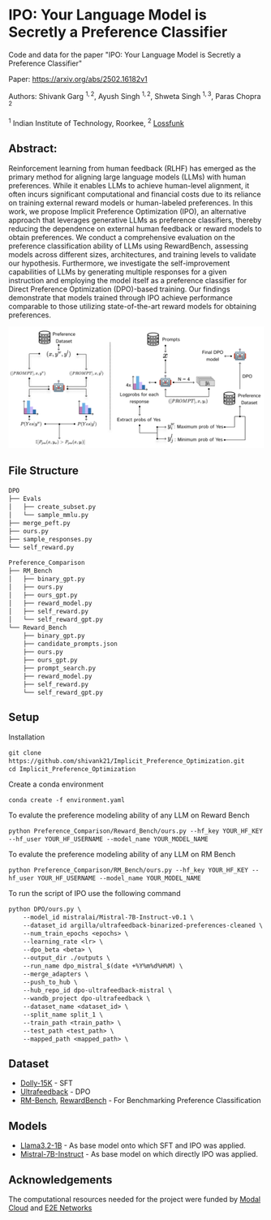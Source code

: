 # IPO: Your Language Model is Secretly a Preference Classifier

Code and data for the paper "IPO: Your Language Model is Secretly a Preference Classifier"

Paper: https://arxiv.org/abs/2502.16182v1

Authors: Shivank Garg $^{1,2}$, Ayush Singh $^{1,2}$, Shweta Singh $^{1,3}$, Paras Chopra $^{2}$

$^1$ Indian Institute of Technology, Roorkee, $^2$ [Lossfunk](https://lossfunk.com/)

## Abstract: 
Reinforcement learning from human feedback (RLHF) has emerged as the primary method for aligning large language models (LLMs) with human preferences. While it enables LLMs to achieve human-level alignment, it often incurs significant computational and financial costs due to its reliance on training external reward models or human-labeled preferences. In this work, we propose Implicit Preference Optimization (IPO), an alternative approach that leverages generative LLMs as preference classifiers, thereby reducing the dependence on external human feedback or reward models to obtain preferences. We conduct a comprehensive evaluation on the preference classification ability of LLMs using RewardBench, assessing models across different sizes, architectures, and training levels to validate our hypothesis. Furthermore, we investigate the self-improvement capabilities of LLMs by generating multiple responses for a given instruction and employing the model itself as a preference classifier for Direct Preference Optimization (DPO)-based training. Our findings demonstrate that models trained through IPO achieve performance comparable to those utilizing state-of-the-art reward models for obtaining preferences.

![Model Diagram](assets/approach.png)

## File Structure

```
DPO
├── Evals
│   ├── create_subset.py
│   └── sample_mmlu.py
├── merge_peft.py
├── ours.py
├── sample_responses.py
└── self_reward.py
```

```
Preference_Comparison
├── RM_Bench
│   ├── binary_gpt.py
│   ├── ours.py
│   ├── ours_gpt.py
│   ├── reward_model.py
│   ├── self_reward.py
│   └── self_reward_gpt.py
└── Reward_Bench
    ├── binary_gpt.py
    ├── candidate_prompts.json
    ├── ours.py
    ├── ours_gpt.py
    ├── prompt_search.py
    ├── reward_model.py
    ├── self_reward.py
    └── self_reward_gpt.py
```

## Setup
Installation
```
git clone https://github.com/shivank21/Implicit_Preference_Optimization.git
cd Implicit_Preference_Optimization
```

Create a conda environment
```
conda create -f environment.yaml
```

To evalute the preference modeling ability of any LLM on Reward Bench
```
python Preference_Comparison/Reward_Bench/ours.py --hf_key YOUR_HF_KEY --hf_user YOUR_HF_USERNAME --model_name YOUR_MODEL_NAME
```

To evalute the preference modeling ability of any LLM on RM Bench
```
python Preference_Comparison/RM_Bench/ours.py --hf_key YOUR_HF_KEY --hf_user YOUR_HF_USERNAME --model_name YOUR_MODEL_NAME
```

To run the script of IPO use the following command
```
python DPO/ours.py \
    --model_id mistralai/Mistral-7B-Instruct-v0.1 \
    --dataset_id argilla/ultrafeedback-binarized-preferences-cleaned \
    --num_train_epochs <epochs> \
    --learning_rate <lr> \
    --dpo_beta <beta> \
    --output_dir ./outputs \
    --run_name dpo_mistral_$(date +%Y%m%d%H%M) \
    --merge_adapters \
    --push_to_hub \
    --hub_repo_id dpo-ultrafeedback-mistral \
    --wandb_project dpo-ultrafeedback \
    --dataset_name <dataset_id> \
    --split_name split_1 \
    --train_path <train_path> \
    --test_path <test_path> \
    --mapped_path <mapped_path> \
```

## Dataset
- [Dolly-15K](https://huggingface.co/datasets/databricks/databricks-dolly-15k) - SFT
- [Ultrafeedback](https://huggingface.co/datasets/argilla/ultrafeedback-binarized-preferences-cleaned) - DPO
- [RM-Bench](https://github.com/THU-KEG/RM-Bench), [RewardBench](https://huggingface.co/datasets/allenai/reward-bench) - For Benchmarking Preference Classification

## Models
- [Llama3.2-1B](https://huggingface.co/meta-llama/Llama-3.2-1B) - As base model onto which SFT and IPO was applied.
- [Mistral-7B-Instruct](https://huggingface.co/mistralai/Mistral-7B-Instruct-v0.2) - As base model on which directly IPO was applied.

## Acknowledgements
The computational resources needed for the project were funded by [Modal Cloud](https://modal.com/) and [E2E Networks](https://www.e2enetworks.com/)
